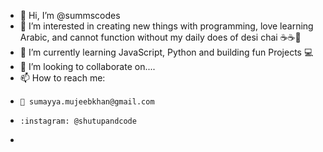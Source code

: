 - 👋 Hi, I’m @summscodes
- 👀 I’m interested in creating new things with programming, love learning Arabic, and cannot function without my daily does of desi chai ☕☕💙
- 🌱 I’m currently learning JavaScript, Python and building fun Projects 💻 
- 💞️ I’m looking to collaborate on....
- 📫 How to reach me:
-     📧 sumayya.mujeebkhan@gmail.com
-     :instagram: @shutupandcode
- 

<!---
summscodes/summscodes is a ✨ special ✨ repository because its `README.md` (this file) appears on your GitHub profile.
You can click the Preview link to take a look at your changes.
--->
